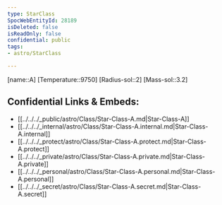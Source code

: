```yaml
---
type: StarClass
SpocWebEntityId: 28189
isDeleted: false
isReadOnly: false
confidential: public
tags:
- astro/StarClass

---
```

[name::A]
[Temperature::9750]
[Radius-sol::2]
[Mass-sol::3.2]




## Confidential Links & Embeds: 
- [[../../../_public/astro/Class/Star-Class-A.md|Star-Class-A]] 
- [[../../../_internal/astro/Class/Star-Class-A.internal.md|Star-Class-A.internal]] 
- [[../../../_protect/astro/Class/Star-Class-A.protect.md|Star-Class-A.protect]] 
- [[../../../_private/astro/Class/Star-Class-A.private.md|Star-Class-A.private]] 
- [[../../../_personal/astro/Class/Star-Class-A.personal.md|Star-Class-A.personal]] 
- [[../../../_secret/astro/Class/Star-Class-A.secret.md|Star-Class-A.secret]]

